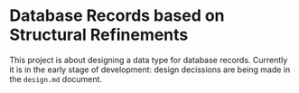 Database Records based on Structural Refinements
================================================

This project is about designing a data type for database records. Currently it is in the early stage of development: design decissions are being made in the `design.md` document.
